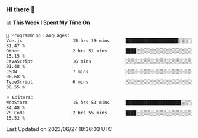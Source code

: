 ### Hi there 👋

<!--
**asdf12303116/asdf12303116** is a ✨ _special_ ✨ repository because its `README.md` (this file) appears on your GitHub profile.

Here are some ideas to get you started:

- 🔭 I’m currently working on ...
- 🌱 I’m currently learning ...
- 👯 I’m looking to collaborate on ...
- 🤔 I’m looking for help with ...
- 💬 Ask me about ...
- 📫 How to reach me: ...
- 😄 Pronouns: ...
- ⚡ Fun fact: ...
-->

<!--START_SECTION:waka-->
📊 **This Week I Spent My Time On** 

```text
💬 Programming Languages: 
Vue.js                   15 hrs 19 mins      ████████████████████░░░░░   81.47 % 
Other                    2 hrs 51 mins       ████░░░░░░░░░░░░░░░░░░░░░   15.15 % 
JavaScript               16 mins             ░░░░░░░░░░░░░░░░░░░░░░░░░   01.48 % 
JSON                     7 mins              ░░░░░░░░░░░░░░░░░░░░░░░░░   00.68 % 
TypeScript               6 mins              ░░░░░░░░░░░░░░░░░░░░░░░░░   00.55 % 

🔥 Editors: 
WebStorm                 15 hrs 53 mins      █████████████████████░░░░   84.48 % 
VS Code                  2 hrs 55 mins       ████░░░░░░░░░░░░░░░░░░░░░   15.52 % 
```


 Last Updated on 2023/06/27 18:36:03 UTC
<!--END_SECTION:waka-->
